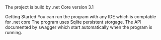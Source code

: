 The project is build by .net Core version 3.1

Getting Started 
You can run the program with any IDE which is comptable for .net core
The program uses Sqlite persistent storgage.
The API documented by swagger which start automatically when the program is running.

